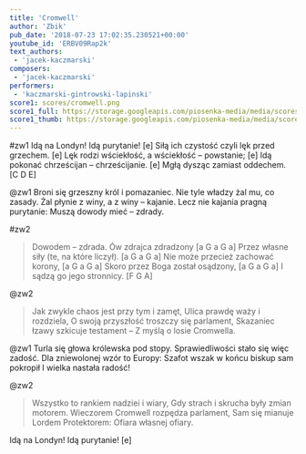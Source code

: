 ```yaml
---
title: 'Cromwell'
author: 'Zbik'
pub_date: '2018-07-23 17:02:35.230521+00:00'
youtube_id: 'ERBV09Rap2k'
text_authors:
 - 'jacek-kaczmarski'
composers:
 - 'jacek-kaczmarski'
performers:
 - 'kaczmarski-gintrowski-lapinski'
score1: scores/cromwell.png
score1_full: https://storage.googleapis.com/piosenka-media/media/scores/cromwell.png
score1_thumb: https://storage.googleapis.com/piosenka-media/media/scores/cromwell.png.180x0_q85_upscale.png
---
```


#zw1
Idą na Londyn! Idą purytanie! [e]
Siłą ich czystość czyli lęk przed grzechem. [e]
Lęk rodzi wściekłość, a wściekłość – powstanie; [e]
Idą pokonać chrześcijan – chrześcijanie. [e]
Mgłą dysząc zamiast oddechem. [C D E]

@zw1
Broni się grzeszny król i pomazaniec.
Nie tyle władzy żal mu, co zasady.
Żal płynie z winy, a z winy – kajanie.
Lecz nie kajania pragną purytanie:
Muszą dowody mieć – zdrady.

#zw2
>Dowodem – zdrada. Ów zdrajca zdradzony [a G a G a]
>Przez własne siły (te, na które liczył). [a G a G a]
>Nie może przecież zachować korony, [a G a G a]
>Skoro przez Boga został osądzony, [a G a G a]
>I sądzą go jego stronnicy. [F G A]

@zw2
>Jak zwykle chaos jest przy tym i zamęt,
>Ulica prawdę waży i rozdziela,
>O swoją przyszłość troszczy się parlament,
>Skazaniec łzawy szkicuje testament –
>Z myślą o losie Cromwella.

@zw1
Turla się głowa królewska pod stopy.
Sprawiedliwości stało się więc zadość.
Dla zniewolonej wzór to Europy:
Szafot wszak w końcu biskup sam pokropił
I wielka nastała radość!

@zw2
>Wszystko to rankiem nadziei i wiary,
>Gdy strach i skrucha były zmian motorem.
>Wieczorem Cromwell rozpędza parlament,
>Sam się mianuje Lordem Protektorem:
>Ofiara własnej ofiary.

Idą na Londyn! Idą purytanie! [e]